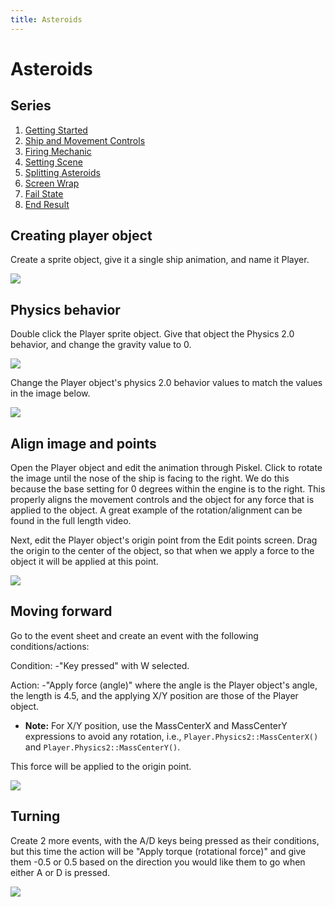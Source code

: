 ```yaml
---
title: Asteroids
---
```

# Asteroids

## Series

1. [Getting Started](/gdevelop5/tutorials/asteroids)
2. [Ship and Movement Controls](/gdevelop5/tutorials/asteroids/ship_and_movement_controls)
3. [Firing Mechanic](/gdevelop5/tutorials/asteroids/firing_bullet)
4. [Setting Scene](/gdevelop5/tutorials/asteroids/setting_scene)
5. [Splitting Asteroids](/gdevelop5/tutorials/asteroids/splitting_asteroids)
6. [Screen Wrap](/gdevelop5/tutorials/asteroids/screen_wrap)
7. [Fail State](/gdevelop5/tutorials/asteroids/fail_state)
8. [End Result](/gdevelop5/tutorials/asteroids/end_result)

## Creating player object

Create a sprite object, give it a single ship animation, and name it Player.

![](/gdevelop5/tutorials/asteroids_gif_2_creating_the_player_sprite_and_naming_it.gif)

## Physics behavior

Double click the Player sprite object. Give that object the Physics 2.0 behavior, and change the gravity value to 0.

![](/gdevelop5/tutorials/asteroids_gif_3_giving_the_object_physics_behavior.gif)

Change the Player object's physics 2.0 behavior values to match the values in the image below.

![](/gdevelop5/tutorials/asteroids/ship_and_movement_controls/pasted/20220130-045713.png)

## Align image and points

Open the Player object and edit the animation through Piskel. Click to rotate the image until the nose of the ship is facing to the right. We do this because the base setting for 0 degrees within the engine is to the right. This properly aligns the movement controls and the object for any force that is applied to the object. A great example of the rotation/alignment can be found in the full length video.

Next, edit the Player object's origin point from the Edit points screen. Drag the origin to the center of the object, so that when we apply a force to the object it will be applied at this point.

![](/gdevelop5/tutorials/asteroids/asteroids_gif_5_rotate_image_and_points.gif)

## Moving forward

Go to the event sheet and create an event with the following conditions/actions:

Condition:
-"Key pressed" with W selected.

Action:
 -"Apply force (angle)" where the angle is the Player object's angle, the length is 4.5, and the applying X/Y position are those of the Player object.
 - **Note:** For X/Y position, use the MassCenterX and MassCenterY expressions to avoid any rotation, i.e., `Player.Physics2::MassCenterX()` and `Player.Physics2::MassCenterY()`.

This force will be applied to the origin point.

![](/gdevelop5/tutorials/asteroids_gif_4_moving_player_forward.gif)

## Turning

Create 2 more events, with the A/D keys being pressed as their conditions, but this time the action will be "Apply torque (rotational force)" and give them -0.5 or 0.5 based on the direction you would like them to go when either A or D is pressed.

![](/gdevelop5/tutorials/asteroids_example_image4_showing_the_player_movement_controls.png)
